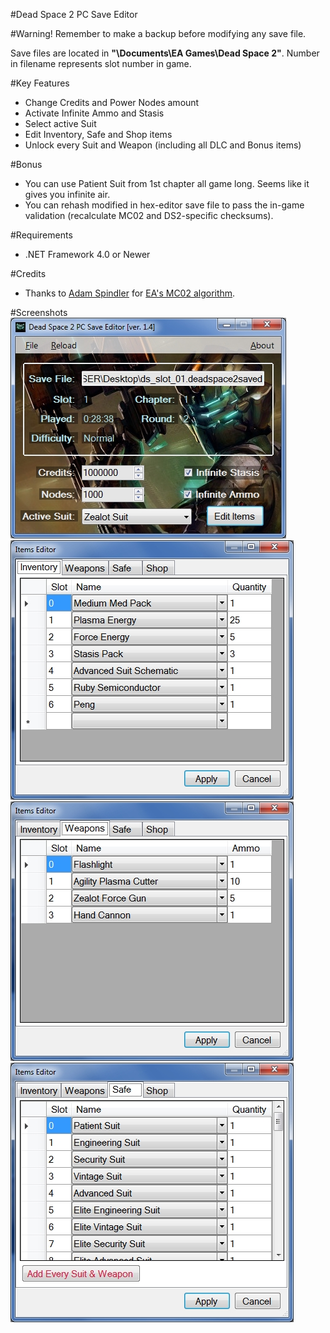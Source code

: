 ﻿#Dead Space 2 PC Save Editor

#Warning!
Remember to make a backup before modifying any save file.

Save files are located in **"\Documents\EA Games\Dead Space 2"**. Number in filename represents slot number in game.

#Key Features
* Change Credits and Power Nodes amount
* Activate Infinite Ammo and Stasis
* Select active Suit
* Edit Inventory, Safe and Shop items
* Unlock every Suit and Weapon (including all DLC and Bonus items)

#Bonus
* You can use Patient Suit from 1st chapter all game long. Seems like it gives you infinite air.
* You can rehash modified in hex-editor save file to pass the in-game validation (recalculate MC02 and DS2-specific checksums).

#Requirements
* .NET Framework 4.0 or Newer

#Credits
* Thanks to [Adam Spindler](https://github.com/Experiment5X) for [EA's MC02 algorithm](https://gist.github.com/Experiment5X/5025310).

#Screenshots
![Main](/Screenshots/Main.jpg)
![Items Editor](/Screenshots/ItemsEditor1.jpg)
![Items Editor](/Screenshots/ItemsEditor2.jpg)
![Items Editor](/Screenshots/ItemsEditor3.jpg)

